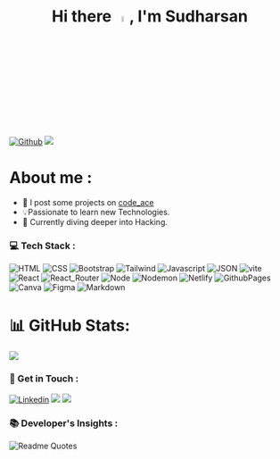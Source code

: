 <h1 align="center">Hi there <img src="https://media.giphy.com/media/hvRJCLFzcasrR4ia7z/giphy.gif" width="5%">, I'm Sudharsan</h1>

[![Github](https://img.shields.io/github/followers/danielace1?label=Follow&style=social)](https://github.com/danielace1)
![](https://komarev.com/ghpvc/?username=danielace1&color=green)

# About me :

- 📝 I post some projects on [code_ace](https://www.instagram.com/code_ace_/)
- 💡Passionate to learn new Technologies.
- 🌱 Currently diving deeper into Hacking.

<h3 align="left">💻 Tech Stack :</h3>

![HTML](https://img.shields.io/badge/HTML5-E34F26?style=for-the-badge&logo=html5&logoColor=white)
![CSS](https://img.shields.io/badge/CSS3-1572B6?style=for-the-badge&logo=css3&logoColor=white)
![Bootstrap](https://img.shields.io/badge/Bootstrap-563D7C?style=for-the-badge&logo=bootstrap&logoColor=white)
![Tailwind](https://img.shields.io/badge/Tailwind_CSS-38B2AC?style=for-the-badge&logo=tailwind-css&logoColor=white)
![Javascript](https://img.shields.io/badge/JavaScript-323330?style=for-the-badge&logo=javascript&logoColor=F7DF1E)
![JSON](https://img.shields.io/badge/json-5E5C5C?style=for-the-badge&logo=json&logoColor=white)
![vite](https://img.shields.io/badge/Vite-B73BFE?style=for-the-badge&logo=vite&logoColor=FFD62E)
![React](https://img.shields.io/badge/React-20232A?style=for-the-badge&logo=react&logoColor=61DAFB)
![React_Router](https://img.shields.io/badge/React_Router-CA4245?style=for-the-badge&logo=react-router&logoColor=white)
![Node](https://img.shields.io/badge/Node%20js-339933?style=for-the-badge&logo=nodedotjs&logoColor=white)
![Nodemon](https://img.shields.io/badge/NODEMON-%23323330.svg?style=for-the-badge&logo=nodemon&logoColor=%BBDEAD)
![Netlify](https://img.shields.io/badge/Netlify-020202?style=for-the-badge&logo=netlify&logoColor=blue)
![GithubPages](https://img.shields.io/badge/github%20pages-121013?style=for-the-badge&logo=github&logoColor=white)
![Canva](https://img.shields.io/badge/Canva-%2300C4CC.svg?&style=for-the-badge&logo=Canva&logoColor=white)
![Figma](https://img.shields.io/badge/Figma-F24E1E?style=for-the-badge&logo=figma&logoColor=white)
![Markdown](https://img.shields.io/badge/markdown-%23000000.svg?style=for-the-badge&logo=markdown&logoColor=white)

# 📊 GitHub Stats:

![](https://github-readme-stats.vercel.app/api?username=danielace1&theme=dark&hide_border=false&include_all_commits=false&count_private=false)

<h3 align="left">🚀 Get in Touch :</h3>

[![Linkedin](https://img.shields.io/badge/-Sudharsan-blue?style=flat-square&logo=linkedin&logoColor=white&link=https://www.linkedin.com/in/sudharsan-a-b40506290/)](https://www.linkedin.com/in/sudharsan-a-b40506290/)
<a href="https://instagram.com/sudharsan_daniel" target="_blank"><img src="https://img.shields.io/badge/Instagram-%23E4405F.svg?logo=Instagram&logoColor=white" /></a>
<a href="https://twitter.com/Sudharsandaniel" target="_blank">
<img src="https://img.shields.io/badge/Twitter-333333.svg?logo=X&logoColor=white" />
</a>

### 📚 Developer's Insights :

![Readme Quotes](https://quotes-github-readme.vercel.app/api?type=horizontal&theme=nord)
